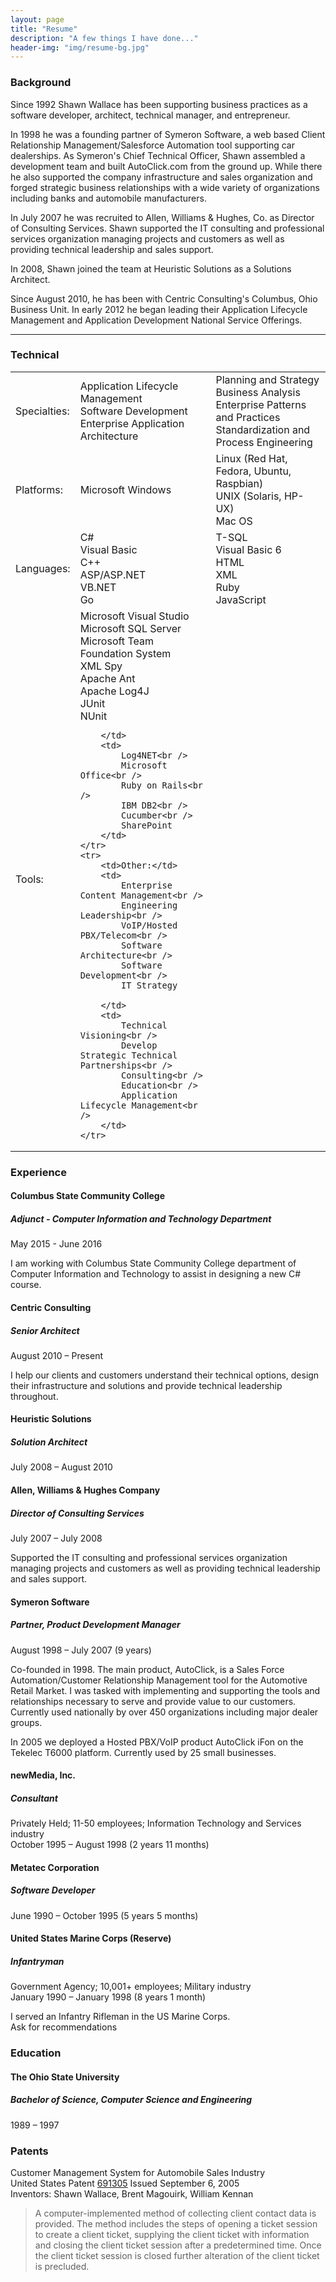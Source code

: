 ```yaml
---
layout: page
title: "Resume"
description: "A few things I have done..."
header-img: "img/resume-bg.jpg"
---
```


### Background

Since 1992 Shawn Wallace has been supporting business practices as a software developer, architect, technical manager, and entrepreneur.

In 1998 he was a founding partner of Symeron Software, a web based Client Relationship Management/Salesforce Automation tool supporting car dealerships. As Symeron's Chief Technical Officer, Shawn assembled a development team and built AutoClick.com from the ground up. While there he also supported the company infrastructure and sales organization and forged strategic business relationships with a wide variety of organizations including banks and automobile manufacturers.

In July 2007 he was recruited to Allen, Williams & Hughes, Co. as Director of Consulting Services. Shawn supported the IT consulting and professional services organization managing projects and customers as well as providing technical leadership and sales support.

In 2008, Shawn joined the team at Heuristic Solutions as a Solutions Architect.

Since August 2010, he has been with Centric Consulting's Columbus, Ohio Business Unit. In early 2012 he began leading their Application Lifecycle Management and Application Development National Service Offerings.

------

### Technical

<table class="table table-condensed">
    <tr>
        <td>Specialties:</td>
        <td>
            Application Lifecycle Management<br />
            Software Development<br />
            Enterprise Application Architecture
        </td>
        <td>
            Planning and Strategy<br />
            Business Analysis<br />
            Enterprise Patterns and Practices<br />
            Standardization and Process Engineering
        </td>
    </tr>
    <tr>
        <td>Platforms:</td>
        <td>
            Microsoft Windows<br />
        </td>
        <td>
            Linux (Red Hat, Fedora, Ubuntu, Raspbian)<br />
            UNIX (Solaris, HP-UX)<br />
            Mac OS
        </td>
    </tr>
    <tr>
        <td>Languages:</td>
        <td>
            C#<br />
            Visual Basic<br />
            C++<br />
            ASP/ASP.NET<br />
            VB.NET<br />
            Go
        </td>
        <td>
            T-SQL<br />
            Visual Basic 6<br />
            HTML<br />
            XML<br />
            Ruby<br />
            JavaScript
        </td>
    </tr>
    <tr>
        <td>Tools:</td>
        <td>
            Microsoft Visual Studio<br />
            Microsoft SQL Server<br />
            Microsoft Team Foundation System<br />
            XML Spy<br />
            Apache Ant<br />
            Apache Log4J<br />
            JUnit<br />
            NUnit

        </td>
        <td>
            Log4NET<br />
            Microsoft Office<br />
            Ruby on Rails<br />
            IBM DB2<br />
            Cucumber<br />
            SharePoint
        </td>
    </tr>
    <tr>
        <td>Other:</td>
        <td>
            Enterprise Content Management<br />
            Engineering Leadership<br />
            VoIP/Hosted PBX/Telecom<br />
            Software Architecture<br />
            Software Development<br />
            IT Strategy

        </td>
        <td>
            Technical Visioning<br />
            Develop Strategic Technical Partnerships<br />
            Consulting<br />
            Education<br />
            Application Lifecycle Management<br />
        </td>
    </tr>
</table>


### Experience

<div class="section-body">

#### Columbus State Community College

##### Adjunct - Computer Information and Technology Department

May 2015 - June 2016

I am working with Columbus State Community College department of Computer Information and Technology to assist in designing a new C# course.


#### Centric Consulting
##### Senior Architect

August 2010 – Present

I help our clients and customers understand their technical options, design their infrastructure and solutions and provide technical leadership throughout.

#### Heuristic Solutions
##### Solution Architect

July 2008 – August 2010

#### Allen, Williams & Hughes Company
##### Director of Consulting Services

July 2007 – July 2008

Supported the IT consulting and professional services organization managing projects and customers as well as providing technical leadership and sales support.

#### Symeron Software
##### Partner, Product Development Manager

August 1998 – July 2007 (9 years)

Co-founded in 1998. The main product, AutoClick, is a Sales Force Automation/Customer Relationship Management tool for the Automotive Retail Market. I was tasked with implementing and supporting the tools and relationships necessary to serve and provide value to our customers. Currently used nationally by over 450 organizations including major dealer groups.

In 2005 we deployed a Hosted PBX/VoIP product AutoClick iFon on the Tekelec T6000 platform. Currently used by 25 small businesses.

#### newMedia, Inc.
##### Consultant

Privately Held; 11-50 employees; Information Technology and Services industry  
October 1995 – August 1998 (2 years 11 months)

#### Metatec Corporation
##### Software Developer

June 1990 – October 1995 (5 years 5 months)

#### United States Marine Corps (Reserve)
##### Infantryman

Government Agency; 10,001+ employees; Military industry  
January 1990 – January 1998 (8 years 1 month)

I served an Infantry Rifleman in the US Marine Corps.  
Ask for recommendations
</div>

### Education
#### The Ohio State University  
##### Bachelor of Science, Computer Science and Engineering  
1989 – 1997


### Patents

Customer Management System for Automobile Sales Industry  
United States Patent [691305](http://www.google.com/patents/US6941305) Issued September 6, 2005  
Inventors: Shawn Wallace, Brent Magouirk, William Kennan

>A computer-implemented method of collecting client contact data is provided. The method includes the steps of opening a ticket session to create a client ticket, supplying the client ticket with information and closing the client ticket session after a predetermined time. Once the client ticket session is closed further alteration of the client ticket is precluded.
